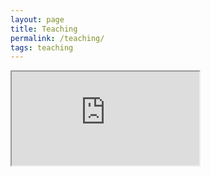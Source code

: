 ```yaml
---
layout: page
title: Teaching
permalink: /teaching/
tags: teaching
---
```


<iframe src=https://classroom.google.com/u/0/c/NTU4MTY5MDk2M1pa/a/OTQ0NDE2NDY5OFpa/details">
